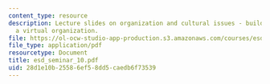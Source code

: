 ```yaml
---
content_type: resource
description: Lecture slides on organization and cultural issues - building and managing
  a virtual organization.
file: https://ol-ocw-studio-app-production.s3.amazonaws.com/courses/esd-57-technology-based-business-transformation-fall-2007/28d1e10b25586ef58dd5caedb6f73539_esd_seminar_10.pdf
file_type: application/pdf
resourcetype: Document
title: esd_seminar_10.pdf
uid: 28d1e10b-2558-6ef5-8dd5-caedb6f73539
---
```

